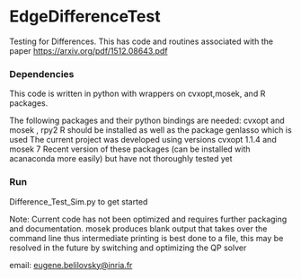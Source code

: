 # EdgeDifferenceTest
Testing for Differences. This has code and routines associated with the paper https://arxiv.org/pdf/1512.08643.pdf

### Dependencies
This code is written in python with wrappers on cvxopt,mosek, and R packages.

The following packages and their python bindings are needed: cvxopt and mosek , rpy2
R should be installed as well as the package genlasso which is used
The current project was developed using versions cvxopt 1.1.4 and mosek 7
Recent version of these packages (can be installed with acanaconda more easily) but have not thoroughly tested yet

### Run
Difference_Test_Sim.py to get started

Note:  Current code has not been optimized and requires further packaging and documentation. mosek produces blank output that takes over the command line thus intermediate printing is best done to a file, this may be resolved in the future by switching and optimizing the QP solver 


email: eugene.belilovsky@inria.fr 
